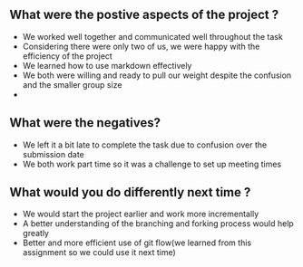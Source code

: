 ## What were the postive aspects of the project ?
- We worked well together and communicated well throughout the task
- Considering there were only two of us, we were happy with the efficiency of the project
- We learned how to use markdown effectively
- We both were willing and ready to pull our weight despite the confusion and the smaller group size
- 
 
## What were the negatives?
- We left it a bit late to complete the task due to confusion over the submission date
- We both work part time so it was a challenge to set up meeting times 
 
## What would you do differently next time ?
- We would start the project earlier and work more incrementally
- A better understanding of the branching and forking process would help greatly
- Better and more efficient use of git flow(we learned from this assignment so we could use it next time)
